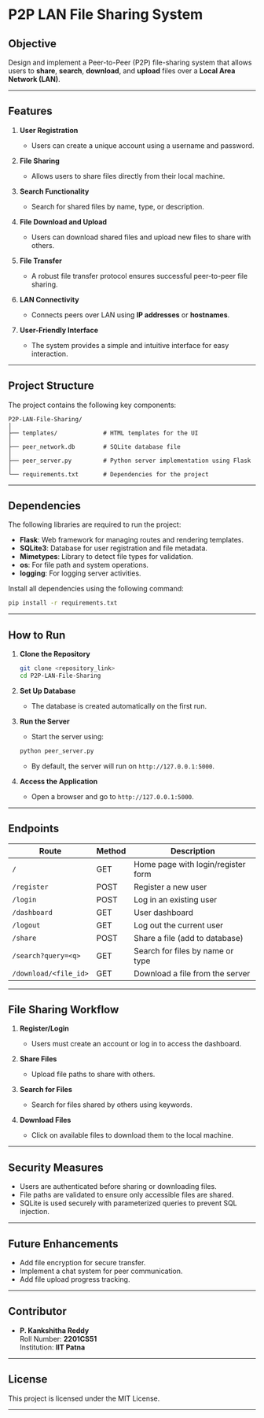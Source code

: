 
# **P2P LAN File Sharing System**

## **Objective**
Design and implement a Peer-to-Peer (P2P) file-sharing system that allows users to **share**, **search**, **download**, and **upload** files over a **Local Area Network (LAN)**.

---

## **Features**
1. **User Registration**  
   - Users can create a unique account using a username and password.

2. **File Sharing**  
   - Allows users to share files directly from their local machine.

3. **Search Functionality**  
   - Search for shared files by name, type, or description.

4. **File Download and Upload**  
   - Users can download shared files and upload new files to share with others.

5. **File Transfer**  
   - A robust file transfer protocol ensures successful peer-to-peer file sharing.

6. **LAN Connectivity**  
   - Connects peers over LAN using **IP addresses** or **hostnames**.

7. **User-Friendly Interface**  
   - The system provides a simple and intuitive interface for easy interaction.

---

## **Project Structure**
The project contains the following key components:
```
P2P-LAN-File-Sharing/
│
├── templates/             # HTML templates for the UI
│
├── peer_network.db        # SQLite database file
│
├── peer_server.py         # Python server implementation using Flask
│
└── requirements.txt       # Dependencies for the project
```

---

## **Dependencies**
The following libraries are required to run the project:
- **Flask**: Web framework for managing routes and rendering templates.
- **SQLite3**: Database for user registration and file metadata.
- **Mimetypes**: Library to detect file types for validation.
- **os**: For file path and system operations.
- **logging**: For logging server activities.

Install all dependencies using the following command:
```bash
pip install -r requirements.txt
```

---

## **How to Run**
1. **Clone the Repository**  
   ```bash
   git clone <repository_link>
   cd P2P-LAN-File-Sharing
   ```

2. **Set Up Database**  
   - The database is created automatically on the first run.

3. **Run the Server**  
   - Start the server using:
   ```bash
   python peer_server.py
   ```
   - By default, the server will run on `http://127.0.0.1:5000`.

4. **Access the Application**  
   - Open a browser and go to `http://127.0.0.1:5000`.

---

## **Endpoints**

| Route                | Method   | Description                             |
|-----------------------|----------|-----------------------------------------|
| `/`                  | GET      | Home page with login/register form      |
| `/register`          | POST     | Register a new user                     |
| `/login`             | POST     | Log in an existing user                 |
| `/dashboard`         | GET      | User dashboard                          |
| `/logout`            | GET      | Log out the current user                |
| `/share`             | POST     | Share a file (add to database)          |
| `/search?query=<q>`  | GET      | Search for files by name or type        |
| `/download/<file_id>`| GET      | Download a file from the server         |

---

## **File Sharing Workflow**
1. **Register/Login**  
   - Users must create an account or log in to access the dashboard.

2. **Share Files**  
   - Upload file paths to share with others.

3. **Search for Files**  
   - Search for files shared by others using keywords.

4. **Download Files**  
   - Click on available files to download them to the local machine.

---

## **Security Measures**
- Users are authenticated before sharing or downloading files.
- File paths are validated to ensure only accessible files are shared.
- SQLite is used securely with parameterized queries to prevent SQL injection.

---

## **Future Enhancements**
- Add file encryption for secure transfer.
- Implement a chat system for peer communication.
- Add file upload progress tracking.

---

## **Contributor**
- **P. Kankshitha Reddy**  
  Roll Number: **2201CS51**  
  Institution: **IIT Patna**  

---

## **License**
This project is licensed under the MIT License.

---
